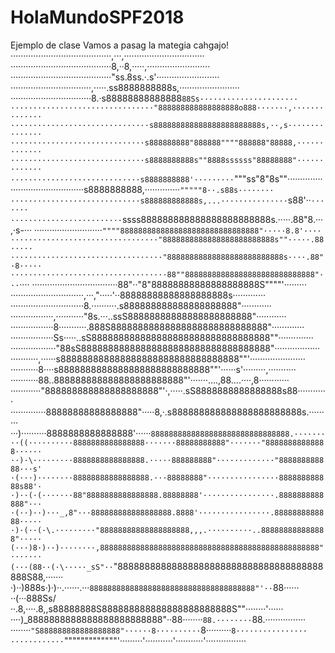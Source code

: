 # HolaMundoSPF2018
Ejemplo de clase
Vamos a pasag la mategia cahgajo! 
········································,···,································ 
········································8,··8,·····,························· 
········································"ss.8ss.·.s'························· 
································,·····.ss8888888888s,························ 
································8.·s88888888888888`88Ss······················ 
································"888888888888888888o888·······,·············· 
·······························s888888888888888888888888s,··,s··············· 
······························s888888888"888888""""888888"88888,············· 
······························s8888888888s""8888ssssss"88888888"············· 
·····························s8888888888'·········`"""ss"8"8s""·············· 
·····························s8888888888,··············`"""""8··.s88s········ 
·····························s888888888888s,...···············`s88'··`······· 
·························`ssss888888888888888888888888s.·····.88"8.···,·s-··· 
···························`""""8888888888888888888888888888888"·····8.8'···· 
·································"8888888888888888888888888s""·····.88····· 
··································"88888888888888888888888888s····.88"·8····· 
···································88""88888888888888888888888888888"···`···· 
··································88"··"8"88888888888888888888S""""'········· 
·····························,···,"·····'··88888888888888888888s············· 
·····························8.··········.s888888888888888888888"············ 
·················,···········"8s.···..ssS88888888888888888888888"············ 
·················8···········.888S88888888888888888888888888888"············· 
·················Ss·····..sS888888888888888888888888888888888""·············· 
··················"88sS88888888888888888888888888888888888"·················· 
···········,······s888888888888888888888888888888888""'······················ 
···········8····s8888888888888888888888888888""'······s'·········,··········· 
···········88..888888888888888888888888"'·······....,88....····,8············ 
············"888888888888888888888"'·,·····.sS8888888888888888s88············ 
··············88888888888888888"·····8,·.s888888888888888888888888s.········· 
···)··········8888888888888888'······`8888888888888888888888888888888.······· 
··((··········8888888888888888·······88888888888"·······"88888888888888······ 
··)·\·········8888888888888888.·····888888888"·············"888888888888···s' 
·(···)········88888888888888888.···88888888"················888888888888s88'· 
·)··(·(·······88"8888888888888888.88888888'················.8888888888888"··· 
·(··)··)···_,8"···888888888888888888.8888'················.8888888888888····· 
·)·(··(·\.·········"88888888888888888888,,,.··········..888888888888888"····· 
(···)8·)··)········,8888888888888888888888888888888888888888888888888"······· 
(···(88··(·\·····_sS"··`"88888888888888888888888888888888888888888S88,······· 
·)··)888s·)·)··.······.···`8888888888888888888888888888888888888"'··`88······ 
··(···888Ss/··.8,····.8,,s88888888S888888888888888888888888S""········'······ 
····\)_8888888888888888888888888"··88········`88.········`88.················ 
········`"S888888888888888888"······8··········`8··········`8················ 
············`"""""""""""""'·········'···········'···········'················ 
``````````````````````````````````````` 